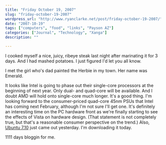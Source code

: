 ```yaml
---
title: "Friday October 19, 2007"
slug: "friday-october-19-2007"
wordpress_url: "http://www.ryanclarke.net/post/friday-october-19-2007/"
date: "2007-10-19"
tags: ["computers", "food", "links", "Payson AZ"]
categories: ["Journal", "Technology", "Xanga"]
description: ""

---
```


I cooked myself a nice, juicy, ribeye steak last night after marinating it for 3 days. And I had mashed potatoes. I just figured I'd let you all know.

I met the girl who's dad painted the Herbie in my town. Her name was Emerald.

It looks like Intel is going to phase out their single-core processors at the beginning of next year. Only dual- and quad-core will be available. And I doubt AMD will hold onto single-core much longer. It's a good thing. I'm looking forward to the consumer-priced quad-core 45nm PSUs that Intel has coming next February, although I'm not sure I'll get one. It's definitely an interesting time on the PC hardware front as we're finally starting to see the effects of Vista on hardware design. (That statement is not completely true, but that's a reasonable consumer perspective on the trend.) Also, [Ubuntu 7.10](http://www.ubuntu.com/) just came out yesterday. I'm downloading it today.

1111 days bloggin for me.
